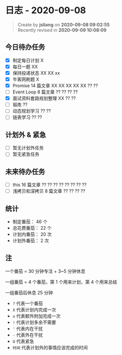 日志 - 2020-09-08
===

> Create by **jsliang** on **2020-09-08 09:02:55**  
> Recently revised in **2020-09-09 10:08:09**

## 今日待办任务

* [x] 制定每日计划 X
* [x] 每日一题 XX
* [x] 保持投递状态 XX XX xx
* [x] 牛客网刷题 X
* [x] Promise 14 篇文章 XX XX XX XX XX ?? ??
* [ ] Event Loop 8 篇文章 ?? ?? ?? ??
* [x] 面试资料套路规划整理 XX ?? ??
* [ ] 锻炼 ??
* [ ] 动态规划学习 ?? ??
* [ ] 链表学习 ?? ??

## 计划外 & 紧急

* [ ] 暂无计划外任务
* [ ] 暂无紧急任务

## 未来待办任务

* [ ] this 16 篇文章 ?? ?? ?? ?? ?? ?? ?? ??
* [ ] 浅拷贝和深拷贝 8 篇文章 ?? ?? ?? ??

## 统计

* 制定番茄： 46 个
* 总花费番茄： 22 个
* 计划内番茄： 20 次
* 计划外番茄： 2 次

## 注

一个番茄 = 30 分钟专注 + 3~5 分钟休息

一组番茄 = 4 个番茄，第 1 个用来计划，第 4 个用来总结

一组番茄后休息 25 分钟

* `?` 代表一个番茄
* `X` 代表计划内完成一次
* `x` 代表额外附加完成一次
* `!` 代表计划多余不需要
* `'` 代表内在干扰
* `-` 代表外在干扰
* `U` 代表紧急
* `时间` 代表计划外的事情应该完成的时间

